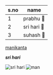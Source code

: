 s.no|name
----|----
1|prabhu 🎈 
2|sri hari 🐻 
3|suhash 🦒 
 

[manikanta](https://www.google.com/search?channel=fs&client=ubuntu&q=ironman)



***sri hari***

![sri hari](https://upload.wikimedia.org/wikipedia/en/b/bd/Doraemon_character.png)
![man](https://i.ytimg.com/vi/dpqelE_9OgA/maxresdefault.jpg)
